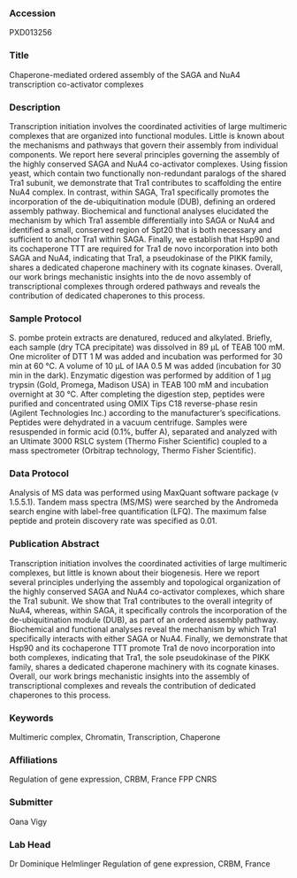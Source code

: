 ### Accession
PXD013256

### Title
Chaperone-mediated ordered assembly of the SAGA and NuA4 transcription co-activator complexes

### Description
Transcription initiation involves the coordinated activities of large multimeric complexes that are organized into functional modules. Little is known about the mechanisms and pathways that govern their assembly from individual components. We report here several principles governing the assembly of the highly conserved SAGA and NuA4 co-activator complexes. Using fission yeast, which contain two functionally non-redundant paralogs of the shared Tra1 subunit, we demonstrate that Tra1 contributes to scaffolding the entire NuA4 complex. In contrast, within SAGA, Tra1 specifically promotes the incorporation of the de-ubiquitination module (DUB), defining an ordered assembly pathway. Biochemical and functional analyses elucidated the mechanism by which Tra1 assemble differentially into SAGA or NuA4 and identified a small, conserved region of Spt20 that is both necessary and sufficient to anchor Tra1 within SAGA. Finally, we establish that Hsp90 and its cochaperone TTT are required for Tra1 de novo incorporation into both SAGA and NuA4, indicating that Tra1, a pseudokinase of the PIKK family, shares a dedicated chaperone machinery with its cognate kinases. Overall, our work brings mechanistic insights into the de novo assembly of transcriptional complexes through ordered pathways and reveals the contribution of dedicated chaperones to this process.

### Sample Protocol
S. pombe protein extracts are denatured, reduced and alkylated. Briefly, each sample (dry TCA precipitate) was dissolved in 89 μL of TEAB 100 mM. One microliter of DTT 1 M was added and incubation was performed for 30 min at 60 °C. A volume of 10 μL of IAA 0.5 M was added (incubation for 30 min in the dark). Enzymatic digestion was performed by addition of 1 μg trypsin (Gold, Promega, Madison USA) in TEAB 100 mM and incubation overnight at 30 °C. After completing the digestion step, peptides were purified and concentrated using OMIX Tips C18 reverse-phase resin (Agilent Technologies Inc.) according to the manufacturer’s specifications. Peptides were dehydrated in a vacuum centrifuge. Samples were resuspended in formic acid (0.1%, buffer A), separated and analyzed with an Ultimate 3000 RSLC system (Thermo Fisher Scientific) coupled to a mass spectrometer (Orbitrap technology, Thermo Fisher Scientific).

### Data Protocol
Analysis of MS data was performed using MaxQuant software package (v 1.5.5.1). Tandem mass spectra (MS/MS) were searched by the Andromeda search engine with label-free quantification (LFQ). The maximum false peptide and protein discovery rate was specified as 0.01.

### Publication Abstract
Transcription initiation involves the coordinated activities of large multimeric complexes, but little is known about their biogenesis. Here we report several principles underlying the assembly and topological organization of the highly conserved SAGA and NuA4 co-activator complexes, which share the Tra1 subunit. We show that Tra1 contributes to the overall integrity of NuA4, whereas, within SAGA, it specifically controls the incorporation of the de-ubiquitination module (DUB), as part of an ordered assembly pathway. Biochemical and functional analyses reveal the mechanism by which Tra1 specifically interacts with either SAGA or NuA4. Finally, we demonstrate that Hsp90 and its cochaperone TTT promote Tra1 de novo incorporation into both complexes, indicating that Tra1, the sole pseudokinase of the PIKK family, shares a dedicated chaperone machinery with its cognate kinases. Overall, our work brings mechanistic insights into the assembly of transcriptional complexes and reveals the contribution of dedicated chaperones to this process.

### Keywords
Multimeric complex, Chromatin, Transcription, Chaperone

### Affiliations
Regulation of gene expression, CRBM, France
FPP CNRS

### Submitter
Oana Vigy

### Lab Head
Dr Dominique Helmlinger
Regulation of gene expression, CRBM, France


